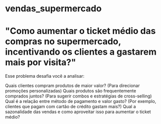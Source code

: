 # vendas_supermercado 
# "Como aumentar o ticket médio das compras no supermercado, incentivando os clientes a gastarem mais por visita?"

Esse problema desafia você a analisar:
 
Quais clientes compram produtos de maior valor? (Para direcionar promoções personalizadas)
Quais produtos são frequentemente comprados juntos? (Para sugerir combos e estratégias de cross-selling)
Qual é a relação entre método de pagamento e valor gasto? (Por exemplo, clientes que pagam com cartão de crédito gastam mais?)
Qual a sazonalidade das vendas e como aproveitar isso para aumentar o ticket médio?

